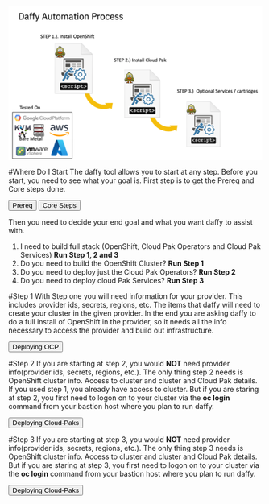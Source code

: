 
<script>
  document.title = "Process";
</script>

<p align = "center">
    <img src='../images/process.png'  align="top" style = "float">
</p>

#Where Do I Start
The daffy tool allows you to start at any step.  Before you start, you need to see what your goal is.  First step is to get the Prereq and Core steps done.

<button onclick="location.href='../../Deploying-OCP/Pre-Req/'" class="custom-btn btn-7"><span>Prereq</span></button>
<button onclick="location.href='../../Deploying-OCP/Core-steps/'" class="custom-btn btn-7"><span>Core Steps</span></button>

Then you need to decide your end goal and what you want daffy to assist with.

1.  I need to build full stack (OpenShift, Cloud Pak Operators and Cloud Pak Services)  **Run Step 1, 2 and 3**
2.  Do you need to build the OpenShift Cluster?  **Run Step 1**  
3.  Do you need to deploy just the Cloud Pak Operators?  **Run Step 2**
4.  Do you need to deploy cloud Pak Services?  **Run Step 3**


#Step 1
With Step one you will need information for your provider.  This includes provider ids, secrets, regions, etc.  The items that daffy will need to create your cluster in the given provider. In the end you are asking daffy to do a full install of OpenShift in the provider, so it needs all the info necessary to access the provider and build out infrastructure.

<button onclick="location.href='../../Deploying-OCP/'" class="custom-btn btn-7"><span>Deploying OCP</span></button>

#Step 2
If you are starting at step 2, you would **NOT** need provider info(provider ids, secrets, regions, etc.).  The only thing step 2 needs is OpenShift cluster info.  Access to cluster and cluster and Cloud Pak details. If you used step 1, you already have access to cluster.  But if you are staring at step 2, you first need to logon on to your cluster via the **oc login** command from your bastion host where you plan to run daffy.

<button onclick="location.href='../../Cloud-Paks/'" class="custom-btn btn-7"><span>Deploying Cloud-Paks</span></button>

#Step 3
If you are starting at step 3, you would **NOT** need provider info(provider ids, secrets, regions, etc.).  The only thing step 3 needs is OpenShift cluster info.  Access to cluster and cluster and Cloud Pak details. But if you are staring at step 3, you first need to logon on to your cluster via the **oc login** command from your bastion host where you plan to run daffy.

<button onclick="location.href='../../Cloud-Paks/'" class="custom-btn btn-7"><span>Deploying Cloud-Paks</span></button>

